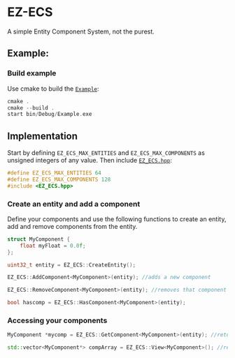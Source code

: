 # EZ-ECS

A simple Entity Component System, not the purest. 

## Example:

### Build example

Use cmake to build the [`Example`](https://github.com/MrSinho/EZ-ECS/blob/main/Example/Example.cpp):

```cpp
cmake . 
cmake --build .
start bin/Debug/Example.exe
```

## Implementation

Start by defining `EZ_ECS_MAX_ENTITIES` and `EZ_ECS_MAX_COMPONENTS` as unsigned integers of any value. Then include [`EZ_ECS.hpp`](https://github.com/MrSinho/EZ-ECS/tree/main/include/EZ_ECS.hpp):

```cpp
#define EZ_ECS_MAX_ENTITIES 64
#define EZ_ECS_MAX_COMPONENTS 128
#include <EZ_ECS.hpp>
``` 

### Create an entity and add a component

Define your components and use the following functions to create an entity, add and remove components from the entity.

```cpp
struct MyComponent {
	float myFloat = 0.0f;
};

uint32_t entity = EZ_ECS::CreateEntity();

EZ_ECS::AddComponent<MyComponent>(entity); //adds a new component

EZ_ECS::RemoveComponent<MyComponent>(entity); //removes that component

bool hascomp = EZ_ECS::HasComponent<MyComponent>(entity);

```

### Accessing your components

```cpp
MyComponent *mycomp = EZ_ECS::GetComponent<MyComponent>(entity); //returns the component of the given type, relative to the entity

std::vector<MyComponent*> compArray = EZ_ECS::View<MyComponent>(); //returns a vector of all components of the given type 

```
